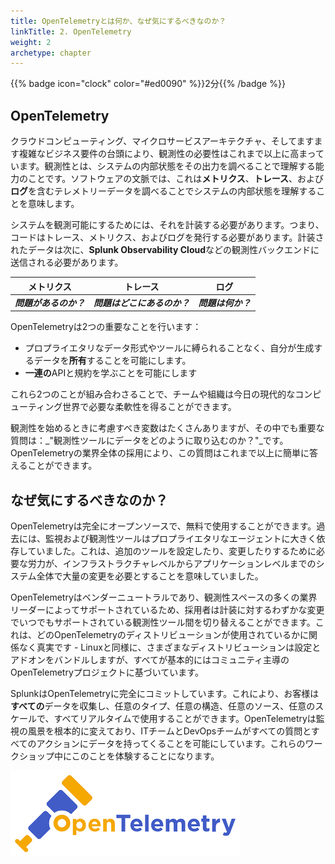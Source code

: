 ```yaml
---
title: OpenTelemetryとは何か、なぜ気にするべきなのか？
linkTitle: 2. OpenTelemetry
weight: 2
archetype: chapter
---
```


{{% badge icon="clock" color="#ed0090" %}}2分{{% /badge %}}

## OpenTelemetry

クラウドコンピューティング、マイクロサービスアーキテクチャ、そしてますます複雑なビジネス要件の台頭により、観測性の必要性はこれまで以上に高まっています。観測性とは、システムの内部状態をその出力を調べることで理解する能力のことです。ソフトウェアの文脈では、これは**メトリクス**、**トレース**、および**ログ**を含むテレメトリーデータを調べることでシステムの内部状態を理解することを意味します。

システムを観測可能にするためには、それを計装する必要があります。つまり、コードはトレース、メトリクス、およびログを発行する必要があります。計装されたデータは次に、**Splunk Observability Cloud**などの観測性バックエンドに送信される必要があります。

| メトリクス | トレース | ログ |
|:-------:|:------:|:----:|
| _**問題があるのか？**_ | _**問題はどこにあるのか？**_ | _**問題は何か？**_ |

OpenTelemetryは2つの重要なことを行います：

* プロプライエタリなデータ形式やツールに縛られることなく、自分が生成するデータを**所有**することを可能にします。
* **一連の**APIと規約を学ぶことを可能にします

これら2つのことが組み合わさることで、チームや組織は今日の現代的なコンピューティング世界で必要な柔軟性を得ることができます。

観測性を始めるときに考慮すべき変数はたくさんありますが、その中でも重要な質問は：_"観測性ツールにデータをどのように取り込むのか？"_です。OpenTelemetryの業界全体の採用により、この質問はこれまで以上に簡単に答えることができます。

## なぜ気にするべきなのか？

OpenTelemetryは完全にオープンソースで、無料で使用することができます。過去には、監視および観測性ツールはプロプライエタリなエージェントに大きく依存していました。これは、追加のツールを設定したり、変更したりするために必要な労力が、インフラストラクチャレベルからアプリケーションレベルまでのシステム全体で大量の変更を必要とすることを意味していました。

OpenTelemetryはベンダーニュートラルであり、観測性スペースの多くの業界リーダーによってサポートされているため、採用者は計装に対するわずかな変更でいつでもサポートされている観測性ツール間を切り替えることができます。これは、どのOpenTelemetryのディストリビューションが使用されているかに関係なく真実です - Linuxと同様に、さまざまなディストリビューションは設定とアドオンをバンドルしますが、すべてが基本的にはコミュニティ主導のOpenTelemetryプロジェクトに基づいています。

SplunkはOpenTelemetryに完全にコミットしています。これにより、お客様は**すべての**データを収集し、任意のタイプ、任意の構造、任意のソース、任意のスケールで、すべてリアルタイムで使用することができます。OpenTelemetryは監視の風景を根本的に変えており、ITチームとDevOpsチームがすべての質問とすべてのアクションにデータを持ってくることを可能にしています。これらのワークショップ中にこのことを体験することになります。

![OpenTelemetryのロゴ](images/otel.png)